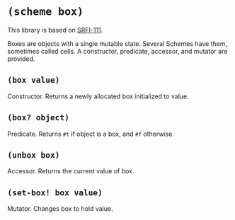 
# `(scheme box)`

This library is based on [SRFI-111](https://srfi.schemers.org/srfi-111/).


Boxes are objects with a single mutable state. Several Schemes have
them, sometimes called cells. A constructor, predicate, accessor, and
mutator are provided.

## `(box value)`

Constructor. Returns a newly allocated box initialized to value.

## `(box? object)`

Predicate. Returns `#t` if object is a box, and `#f` otherwise.

## `(unbox box)`

Accessor. Returns the current value of box.

## `(set-box! box value)`

Mutator. Changes box to hold value.
